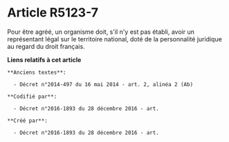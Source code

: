 # Article R5123-7

Pour être agréé, un organisme doit, s'il n'y est pas établi, avoir un représentant légal sur le territoire national, doté de
la personnalité juridique au regard du droit français.

**Liens relatifs à cet article**

	**Anciens textes**:

	  - Décret n°2014-497 du 16 mai 2014 - art. 2, alinéa 2 (Ab)

	**Codifié par**:

	  - Décret n°2016-1893 du 28 décembre 2016 - art.

	**Créé par**:

	  - Décret n°2016-1893 du 28 décembre 2016 - art.
